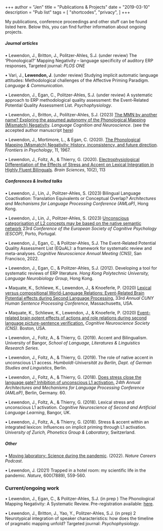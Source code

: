 +++
author = "Jen"
title = "Publications & Projects"
date = "2019-03-10"
description = "Pub list"
tags = [
    "shortcodes",
    "privacy",
]
+++

My publications, conference proceedings and other stuff can be found listed here. Below this, you can find further information about ongoing projects.


##### Journal articles

• Lewendon, J., Britton, J., Politzer-Ahles, S.J. (under review) The ‘Phonological?’ Mapping 
Negativity – language specificity of auditory ERP responses, Targeted journal: *PLOS ONE*

• Vari, J., **Lewendon, J**. (under review) Studying implicit automatic language attitudes:
Methodological challenges of the Affective Priming Paradigm. *Language & Communication*.

• Lewendon, J., Egan, C., Politzer-Ahles, S.J. (under review) A systematic approach to ERP
methodological quality assessment: the Event-Related Potential Quality Assessment List.
*Psychophysiology*.

• Lewendon, J., Britton, J., Poliltzer-Ahles, S.J. (2023) [The MMN by another 
name? Exploring the assumed autonomy of the Phonological Mapping (Mismatch)
Negativity](https://www.tandfonline.com/doi/full/10.1080/23273798.2023.2203507?casa_token=x5L64sR9Gv4AAAAA%3ABpMWyMjiln7EdoaDEIPy6hsWX0VC9SSb1eDqrWbK5O_RpclRXUCY8QxltPhTB6ds_BI-7pNkoBCi). *Language Cognition and Neuroscience*. (see the accepted author manuscript [here](/files/LCN_2023_AAM.pdf))

• Lewendon, J., Mortimore, L., & Egan, C. (2020). [The Phonological Mapping (Mismatch) 
Negativity: History, inconsistency, and future direction](https://www.frontiersin.org/articles/10.3389/fpsyg.2020.01967/full). *Frontiers in Psychology*, 11, 1967. 

• Lewendon, J., Foltz, A., & Thierry, G. (2020). [Electrophysiological Differentiation of the 
Effects of Stress and Accent on Lexical Integration in Highly Fluent Bilinguals](https://www.mdpi.com/2076-3425/10/2/113). *Brain 
Sciences*, 10(2), 113

##### Conferences & Invited talks

• Lewendon, J., Lin, J., Politzer-Ahles, S. (2023) Bilingual Language Coactivation: Translation Equivalents or Conceptual Overlap? *Architectures and Mechanisms for Language Processing Conference (AMLaP)*, Hong Kong.

• Lewendon, J., Lin, J., Politzer-Ahles, S. (2023) [Unconscious categorisation of L2 concepts may be based on the native semantic network](/files/Poster_ESCOP_FINAL.pdf) 23rd *Conference of the European Society of Cognitive Psychology (ESCOP)*, Porto, Portugal.

• Lewendon, J., Egan, C., & Politzer-Ahles, S.J. The Event-Related Potential Quality
Assessment List (EQuAL): a framework for systematic review and meta-analyses. *Cognitive Neuroscience Annual Meeting (CNS)*, San Francisco, 2022.

• Lewendon, J., Egan, C., & Politzer-Ahles, S.J. (2012). Developing a tool for systematic reviews of
ERP literature. *Hong Kong Polytechnic University, Language Neurobiology Group*, Hong Kong.

• Maquate, K., Schliewe, K., Lewendon, J., & Knoeferle, P. (2020) [Lexical versus
compositional World-Language Relations: Event-Related Brain Potential effects during
Second Language Processing.](/files/CUNY_2020.pdf) 33rd *Annual CUNY Human Sentence Processing 
Conference*, Massachusetts, USA.

• Maquate, K., Schliewe, K., Lewendon, J., & Knoeferle, P. (2020) [Event-related brain potent
effects of actions and role relations during second language picture-sentence verification.](/files/CNS_2020.pdf)
*Cognitive Neuroscience Society (CNS)*. Boston, USA.

• Lewendon, J., Foltz, A., & Thierry, G. (2019). Accent and Bilingualism. University of Bangor, *School of Language, Literatures & Linguistics Research Series*.

• Lewendon, J., Foltz, A., & Thierry, G. (2019). The role of native accent in unconscious L1 access.
*Humboldt-Universität zu Berlin, Dept. of German Studies and Linguistics*, Berlin.

• Lewendon, J., Foltz, A., & Thierry, G. (2018). [Does stress close the language gate? Inhibition
of unconscious L1 activation.](https://amor.cms.hu-berlin.de/~knoeferp/AMLaP2018/Program_files/AMLaP2018_proceedings.pdf) *24th Annual Architectures and Mechanisms for Language Processing Conference (AMLaP)*, Berlin, Germany. 60.

• Lewendon, J., Foltz, A., & Thierry, G. (2018). Lexical stress and unconscious L1 activation.
*Cognitive Neuroscience of Second and Artificial Language Learning*, Bangor, UK.

• Lewendon, J., Foltz, A., & Thierry, G. (2018). Stress & accent within an integrated lexicon:
Influences on implicit priming through L1 activation. *University of Zurich, Phonetics Group
& Laboratory*, Switzerland.

##### Other

 • [Moving laboratory: Science during the pandemic](https://www.nature.com/articles/d41586-022-04396-8). (2022). *Nature Careers Podcast*. 

• Lewendon, J. (2021) Trapped in a hotel room: my scientific life in the pandemic. *Nature*, 
600(7889), 559-560.

### Current/ongoing work

• Lewendon, J., Egan, C., & Politzer-Ahles, S.J. (in prep
) The Phonological Mapping
Negativity: A Systematic Review. Pre-registration available: [here](https://osf.io/u35xk/?view_only=76c57b6198f5477b9a9fd5c780cb374b).

• Lewendon, J., Britton, J., Yao, Y., Politzer-Ahles, S.J. (in prep) 2 Neurotypical integration of 
speaker characteristics: how does the timeline of pragmatic mapping unfold? Targeted journal: 
*Psychophysiology*.